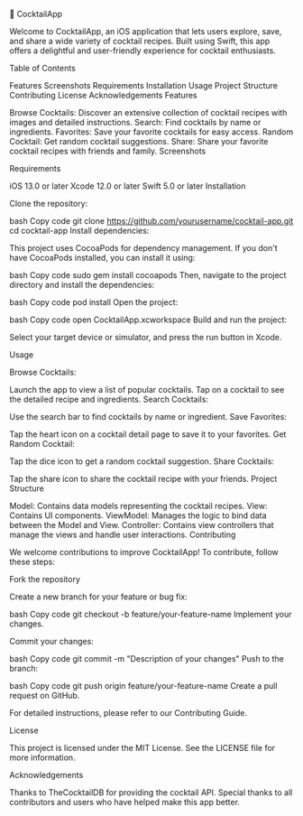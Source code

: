 🍹 CocktailApp

Welcome to CocktailApp, an iOS application that lets users explore, save, and share a wide variety of cocktail recipes. Built using Swift, this app offers a delightful and user-friendly experience for cocktail enthusiasts.

Table of Contents

Features
Screenshots
Requirements
Installation
Usage
Project Structure
Contributing
License
Acknowledgements
Features

Browse Cocktails: Discover an extensive collection of cocktail recipes with images and detailed instructions.
Search: Find cocktails by name or ingredients.
Favorites: Save your favorite cocktails for easy access.
Random Cocktail: Get random cocktail suggestions.
Share: Share your favorite cocktail recipes with friends and family.
Screenshots




Requirements

iOS 13.0 or later
Xcode 12.0 or later
Swift 5.0 or later
Installation

Clone the repository:

bash
Copy code
git clone https://github.com/yourusername/cocktail-app.git
cd cocktail-app
Install dependencies:

This project uses CocoaPods for dependency management. If you don't have CocoaPods installed, you can install it using:

bash
Copy code
sudo gem install cocoapods
Then, navigate to the project directory and install the dependencies:

bash
Copy code
pod install
Open the project:

bash
Copy code
open CocktailApp.xcworkspace
Build and run the project:

Select your target device or simulator, and press the run button in Xcode.

Usage

Browse Cocktails:

Launch the app to view a list of popular cocktails.
Tap on a cocktail to see the detailed recipe and ingredients.
Search Cocktails:

Use the search bar to find cocktails by name or ingredient.
Save Favorites:

Tap the heart icon on a cocktail detail page to save it to your favorites.
Get Random Cocktail:

Tap the dice icon to get a random cocktail suggestion.
Share Cocktails:

Tap the share icon to share the cocktail recipe with your friends.
Project Structure

Model: Contains data models representing the cocktail recipes.
View: Contains UI components.
ViewModel: Manages the logic to bind data between the Model and View.
Controller: Contains view controllers that manage the views and handle user interactions.
Contributing

We welcome contributions to improve CocktailApp! To contribute, follow these steps:

Fork the repository

Create a new branch for your feature or bug fix:

bash
Copy code
git checkout -b feature/your-feature-name
Implement your changes.

Commit your changes:

bash
Copy code
git commit -m "Description of your changes"
Push to the branch:

bash
Copy code
git push origin feature/your-feature-name
Create a pull request on GitHub.

For detailed instructions, please refer to our Contributing Guide.

License

This project is licensed under the MIT License. See the LICENSE file for more information.

Acknowledgements

Thanks to TheCocktailDB for providing the cocktail API.
Special thanks to all contributors and users who have helped make this app better.
